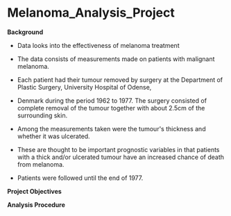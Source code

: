 # Melanoma_Analysis_Project

**Background**

- Data looks into the effectiveness of melanoma treatment 
- The data consists of measurements made on patients with malignant melanoma. 

- Each patient had their tumour removed by surgery at the Department of Plastic Surgery, University Hospital of Odense, 

- Denmark during the period 1962 to 1977. The surgery consisted of complete removal of the tumour together with about 2.5cm of the surrounding skin.
- Among the measurements taken were the tumour's thickness and whether it was ulcerated.
- These are thought to be important prognostic variables in that patients with a thick and/or ulcerated tumour have an increased chance of death from melanoma. 
- Patients were followed until the end of 1977.

**Project Objectives** 




**Analysis Procedure** 



